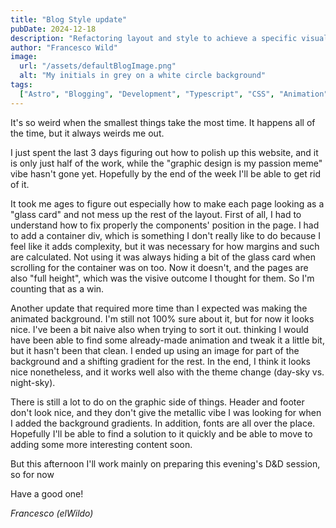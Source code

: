 ```yaml
---
title: "Blog Style update"
pubDate: 2024-12-18
description: "Refactoring layout and style to achieve a specific visual vibe"
author: "Francesco Wild"
image:
  url: "/assets/defaultBlogImage.png"
  alt: "My initials in grey on a white circle background"
tags:
  ["Astro", "Blogging", "Development", "Typescript", "CSS", "Animation", "SASS"]
---
```


It's so weird when the smallest things take the most time. It happens all of the time, but it always weirds me out.

I just spent the last 3 days figuring out how to polish up this website, and it is only just half of the work, while
the "graphic design is my passion meme" vibe hasn't gone yet. Hopefully by the end of the week I'll be able to get rid of it.

It took me ages to figure out especially how to make each page looking as a "glass card" and not mess up the rest of the layout.
First of all, I had to understand how to fix properly the components' position in the page. I had to add a container div,
which is something I don't really like to do because I feel like it adds complexity, but it was necessary for how margins and such are calculated.
Not using it was always hiding a bit of the glass card when scrolling for the container was on too. Now it doesn't, and the pages are also "full height",
which was the visive outcome I thought for them. So I'm counting that as a win.

Another update that required more time than I expected was making the animated background.
I'm still not 100% sure about it, but for now it looks nice. I've been a bit naive also when trying to sort it out.
thinking I would have been able to find some already-made animation and tweak it a little bit, but it hasn't been that clean.
I ended up using an image for part of the background and a shifting gradient for the rest.
In the end, I think it looks nice nonetheless, and it works well also with the theme change (day-sky vs. night-sky).

There is still a lot to do on the graphic side of things.
Header and footer don't look nice, and they don't give the metallic vibe I was looking for when I added the background gradients.
In addition, fonts are all over the place.
Hopefully I'll be able to find a solution to it quickly and be able to move to adding some more interesting content soon.

But this afternoon I'll work mainly on preparing this evening's D&D session, so for now

Have a good one!

_Francesco (elWildo)_
